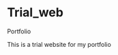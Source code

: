 # Trial_web
Portfolio 

<!DOCTYPE html>
<html lang="en">
<head>
    <meta charset="UTF-8">
</head>
<body>
This is a trial website for my portfolio
</body>
</html>

